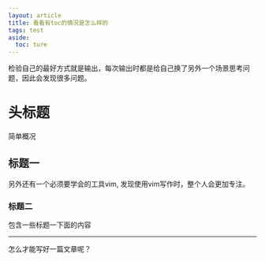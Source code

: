 ```yaml
---
layout: article
title: 看看有toc的情况是怎么样的
tags: test 
aside:
  toc: ture
---
```


检验自己的最好方式就是输出，每次输出时都是给自己换了另外一个场景思考问题，因此会发现很多问题。

<!--more-->

# 头标题
简单概况
## 标题一
另外还有一个必须要学会的工具vim, 发现使用vim写作时，整个人会更加专注。
### 标题二
包含一些标题一下面的内容

---

怎么才能写好一篇文章呢？
